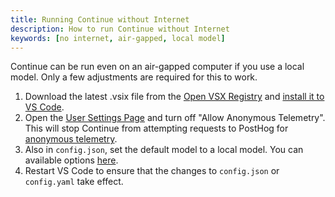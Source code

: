 ```yaml
---
title: Running Continue without Internet
description: How to run Continue without Internet
keywords: [no internet, air-gapped, local model]
---
```


Continue can be run even on an air-gapped computer if you use a local model. Only a few adjustments are required for this to work.

1. Download the latest .vsix file from the [Open VSX Registry](https://open-vsx.org/extension/Continue/noiragent) and [install it to VS Code](https://code.visualstudio.com/docs/editor/extension-marketplace#_install-from-a-vsix).
2. Open the [User Settings Page](../deep-dives/settings.md) and turn off "Allow Anonymous Telemetry". This will stop Continue from attempting requests to PostHog for [anonymous telemetry](../../telemetry.md).
3. Also in `config.json`, set the default model to a local model. You can available options [here](../model-providers/).
4. Restart VS Code to ensure that the changes to `config.json` or `config.yaml` take effect.
